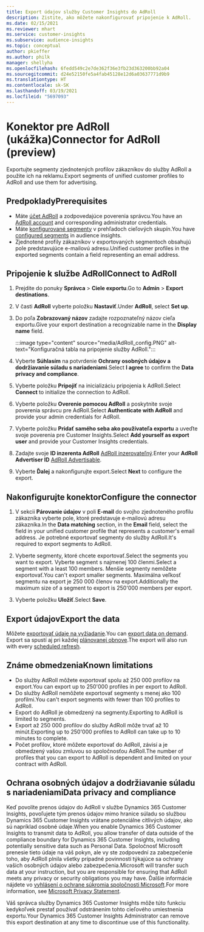 ```yaml
---
title: Export údajov služby Customer Insights do AdRoll
description: Zistite, ako môžete nakonfigurovať pripojenie k AdRoll.
ms.date: 02/15/2021
ms.reviewer: mhart
ms.service: customer-insights
ms.subservice: audience-insights
ms.topic: conceptual
author: pkieffer
ms.author: philk
manager: shellyha
ms.openlocfilehash: 6fedd549c2e7de362f36e3fb23d363200bb92a04
ms.sourcegitcommit: d24e52150fe5a4fab45128e12d6a03637771d9b9
ms.translationtype: HT
ms.contentlocale: sk-SK
ms.lasthandoff: 03/19/2021
ms.locfileid: "5697093"
---
```

# <a name="connector-for-adroll-preview"></a><span data-ttu-id="3b019-103">Konektor pre AdRoll (ukážka)</span><span class="sxs-lookup"><span data-stu-id="3b019-103">Connector for AdRoll (preview)</span></span>

<span data-ttu-id="3b019-104">Exportujte segmenty zjednotených profilov zákazníkov do služby AdRoll a použite ich na reklamu.</span><span class="sxs-lookup"><span data-stu-id="3b019-104">Export segments of unified customer profiles to AdRoll and use them for advertising.</span></span> 

## <a name="prerequisites"></a><span data-ttu-id="3b019-105">Predpoklady</span><span class="sxs-lookup"><span data-stu-id="3b019-105">Prerequisites</span></span>

-   <span data-ttu-id="3b019-106">Máte [účet AdRoll](https://www.adroll.com/) a zodpovedajúce poverenia správcu.</span><span class="sxs-lookup"><span data-stu-id="3b019-106">You have an [AdRoll account](https://www.adroll.com/) and corresponding administrator credentials.</span></span>
-   <span data-ttu-id="3b019-107">Máte [konfigurované segmenty](segments.md) v prehľadoch cieľových skupín.</span><span class="sxs-lookup"><span data-stu-id="3b019-107">You have [configured segments](segments.md) in audience insights.</span></span>
-   <span data-ttu-id="3b019-108">Zjednotené profily zákazníkov v exportovaných segmentoch obsahujú pole predstavujúce e-mailovú adresu.</span><span class="sxs-lookup"><span data-stu-id="3b019-108">Unified customer profiles in the exported segments contain a field representing an email address.</span></span>

## <a name="connect-to-adroll"></a><span data-ttu-id="3b019-109">Pripojenie k službe AdRoll</span><span class="sxs-lookup"><span data-stu-id="3b019-109">Connect to AdRoll</span></span>

1. <span data-ttu-id="3b019-110">Prejdite do ponuky **Správca** > **Ciele exportu**.</span><span class="sxs-lookup"><span data-stu-id="3b019-110">Go to **Admin** > **Export destinations**.</span></span>

1. <span data-ttu-id="3b019-111">V časti **AdRoll** vyberte položku **Nastaviť**.</span><span class="sxs-lookup"><span data-stu-id="3b019-111">Under **AdRoll**, select **Set up**.</span></span>

1. <span data-ttu-id="3b019-112">Do poľa **Zobrazovaný názov** zadajte rozpoznateľný názov cieľa exportu.</span><span class="sxs-lookup"><span data-stu-id="3b019-112">Give your export destination a recognizable name in the **Display name** field.</span></span>

   :::image type="content" source="media/AdRoll_config.PNG" alt-text="Konfiguračná tabla na pripojenie služby AdRoll.":::

1. <span data-ttu-id="3b019-114">Vyberte **Súhlasím** na potvrdenie **Ochrany osobných údajov a dodržiavanie súladu s nariadeniami**.</span><span class="sxs-lookup"><span data-stu-id="3b019-114">Select **I agree** to confirm the **Data privacy and compliance**.</span></span>

1. <span data-ttu-id="3b019-115">Vyberte položku **Pripojiť** na inicializáciu pripojenia k AdRoll.</span><span class="sxs-lookup"><span data-stu-id="3b019-115">Select **Connect** to initialize the connection to AdRoll.</span></span>

1. <span data-ttu-id="3b019-116">Vyberte položku **Overenie pomocou AdRoll** a poskytnite svoje poverenia správcu pre AdRoll.</span><span class="sxs-lookup"><span data-stu-id="3b019-116">Select **Authenticate with AdRoll** and provide your admin credentials for AdRoll.</span></span> 

1. <span data-ttu-id="3b019-117">Vyberte položku **Pridať samého seba ako používateľa exportu** a uveďte svoje poverenia pre Customer Insights.</span><span class="sxs-lookup"><span data-stu-id="3b019-117">Select **Add yourself as export user** and provide your Customer Insights credentials.</span></span>

1. <span data-ttu-id="3b019-118">Zadajte svoje **ID inzerenta AdRoll** [AdRoll inzerovateľný](https://help.adroll.com/hc/en-us/articles/212011838-Advertiser-Profiles).</span><span class="sxs-lookup"><span data-stu-id="3b019-118">Enter your **AdRoll Advertiser ID** [AdRoll Advertisable](https://help.adroll.com/hc/en-us/articles/212011838-Advertiser-Profiles).</span></span>

1. <span data-ttu-id="3b019-119">Vyberte **Ďalej** a nakonfigurujte export.</span><span class="sxs-lookup"><span data-stu-id="3b019-119">Select **Next** to configure the export.</span></span>

## <a name="configure-the-connector"></a><span data-ttu-id="3b019-120">Nakonfigurujte konektor</span><span class="sxs-lookup"><span data-stu-id="3b019-120">Configure the connector</span></span>

1. <span data-ttu-id="3b019-121">V sekcii **Párovanie údajov** v poli **E-mail** do svojho zjednoteného profilu zákazníka vyberte pole, ktoré predstavuje e-mailovú adresu zákazníka.</span><span class="sxs-lookup"><span data-stu-id="3b019-121">In the **Data matching** section, in the **Email** field, select the field in your unified customer profile that represents a customer's email address.</span></span> <span data-ttu-id="3b019-122">Je potrebné exportovať segmenty do služby AdRoll.</span><span class="sxs-lookup"><span data-stu-id="3b019-122">It's required to export segments to AdRoll.</span></span>

1. <span data-ttu-id="3b019-123">Vyberte segmenty, ktoré chcete exportovať.</span><span class="sxs-lookup"><span data-stu-id="3b019-123">Select the segments you want to export.</span></span> <span data-ttu-id="3b019-124">Vyberte segment s najmenej 100 členmi.</span><span class="sxs-lookup"><span data-stu-id="3b019-124">Select a segment with a least 100 members.</span></span> <span data-ttu-id="3b019-125">Menšie segmenty nemôžete exportovať.</span><span class="sxs-lookup"><span data-stu-id="3b019-125">You can't export smaller segments.</span></span> <span data-ttu-id="3b019-126">Maximálna veľkosť segmentu na export je 250 000 členov na export.</span><span class="sxs-lookup"><span data-stu-id="3b019-126">Additionally the maximum size of a segment to export is 250'000 members per export.</span></span> 

1. <span data-ttu-id="3b019-127">Vyberte položku **Uložiť**.</span><span class="sxs-lookup"><span data-stu-id="3b019-127">Select **Save**.</span></span>

## <a name="export-the-data"></a><span data-ttu-id="3b019-128">Export údajov</span><span class="sxs-lookup"><span data-stu-id="3b019-128">Export the data</span></span>

<span data-ttu-id="3b019-129">Môžete [exportovať údaje na vyžiadanie](export-destinations.md).</span><span class="sxs-lookup"><span data-stu-id="3b019-129">You can [export data on demand](export-destinations.md).</span></span> <span data-ttu-id="3b019-130">Export sa spustí aj pri každej [plánovanej obnove](system.md#schedule-tab).</span><span class="sxs-lookup"><span data-stu-id="3b019-130">The export will also run with every [scheduled refresh](system.md#schedule-tab).</span></span>

## <a name="known-limitations"></a><span data-ttu-id="3b019-131">Známe obmedzenia</span><span class="sxs-lookup"><span data-stu-id="3b019-131">Known limitations</span></span>

- <span data-ttu-id="3b019-132">Do služby AdRoll môžete exportovať spolu až 250 000 profilov na export.</span><span class="sxs-lookup"><span data-stu-id="3b019-132">You can export up to 250'000 profiles in per export to AdRoll.</span></span>
- <span data-ttu-id="3b019-133">Do služby AdRoll nemôžete exportovať segmenty s menej ako 100 profilmi.</span><span class="sxs-lookup"><span data-stu-id="3b019-133">You can't export segments with fewer than 100 profiles to AdRoll.</span></span> 
- <span data-ttu-id="3b019-134">Export do AdRoll je obmedzený na segmenty.</span><span class="sxs-lookup"><span data-stu-id="3b019-134">Exporting to AdRoll is limited to segments.</span></span>
- <span data-ttu-id="3b019-135">Export až 250 000 profilov do služby AdRoll môže trvať až 10 minút.</span><span class="sxs-lookup"><span data-stu-id="3b019-135">Exporting up to 250'000 profiles to AdRoll can take up to 10 minutes to complete.</span></span> 
- <span data-ttu-id="3b019-136">Počet profilov, ktoré môžete exportovať do AdRoll, závisí a je obmedzený vašou zmluvou so spoločnosťou AdRoll.</span><span class="sxs-lookup"><span data-stu-id="3b019-136">The number of profiles that you can export to AdRoll is dependent and limited on your contract with AdRoll.</span></span>

## <a name="data-privacy-and-compliance"></a><span data-ttu-id="3b019-137">Ochrana osobných údajov a dodržiavanie súladu s nariadeniami</span><span class="sxs-lookup"><span data-stu-id="3b019-137">Data privacy and compliance</span></span>

<span data-ttu-id="3b019-138">Keď povolíte prenos údajov do AdRoll v službe Dynamics 365 Customer Insights, povoľujete tým prenos údajov mimo hranice súladu so službou Dynamics 365 Customer Insights vrátane potenciálne citlivých údajov, ako sú napríklad osobné údaje.</span><span class="sxs-lookup"><span data-stu-id="3b019-138">When you enable Dynamics 365 Customer Insights to transmit data to AdRoll, you allow transfer of data outside of the compliance boundary for Dynamics 365 Customer Insights, including potentially sensitive data such as Personal Data.</span></span> <span data-ttu-id="3b019-139">Spoločnosť Microsoft prenesie tieto údaje na váš pokyn, ale vy ste zodpovední za zabezpečenie toho, aby AdRoll plnila všetky prípadné povinnosti týkajúce sa ochrany vašich osobných údajov alebo zabezpečenia.</span><span class="sxs-lookup"><span data-stu-id="3b019-139">Microsoft will transfer such data at your instruction, but you are responsible for ensuring that AdRoll meets any privacy or security obligations you may have.</span></span> <span data-ttu-id="3b019-140">Ďalšie informácie nájdete vo [vyhlásení o ochrane súkromia spoločnosti Microsoft](https://go.microsoft.com/fwlink/?linkid=396732).</span><span class="sxs-lookup"><span data-stu-id="3b019-140">For more information, see [Microsoft Privacy Statement](https://go.microsoft.com/fwlink/?linkid=396732).</span></span>

<span data-ttu-id="3b019-141">Váš správca služby Dynamics 365 Customer Insights môže túto funkciu kedykoľvek prestať používať odstránením tohto cieľového umiestnenia exportu.</span><span class="sxs-lookup"><span data-stu-id="3b019-141">Your Dynamics 365 Customer Insights Administrator can remove this export destination at any time to discontinue use of this functionality.</span></span>
